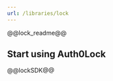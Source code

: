 ```yaml
---
url: /libraries/lock
---
```


@@lock_readme@@

## Start using Auth0Lock

@@lockSDK@@

<!-- Varrrsss -->

[lock-repository]: https://github.com/auth0/lock
[lock-api]: https://github.com/auth0/lock#api
[lock-initialization]: https://github.com/auth0/lock/wiki/Auth0lock-initialization
[lock-customization]: https://github.com/auth0/lock/wiki/Auth0lock-customization
[ui-customization]: https://github.com/auth0/lock/wiki/UI-customization
[spa-notes]: https://github.com/auth0/lock/wiki/Types-Of-Applications#single-page-app
[webapps-notes]: https://github.com/auth0/lock/wiki/Types-Of-Applications#regular-webapp
[display-modes]: https://github.com/auth0/lock/wiki/Display-Modes
[authentication-modes]: https://github.com/auth0/lock/wiki/Authentication-Modes
[error-customization]: https://github.com/auth0/lock/wiki/Customizing-error-messages
[i18n-notes]: https://github.com/auth0/lock/wiki/I18n
[events-notes]: https://github.com/auth0/lock/wiki/Events
[development-notes]: https://github.com/auth0/lock/wiki/Development-notes
[release-process]: https://github.com/auth0/lock/wiki/Release-process
[playground-url]: http://auth0.github.io/playground/
[migration-guide]: https://github.com/auth0/lock/wiki/Migration-guide
